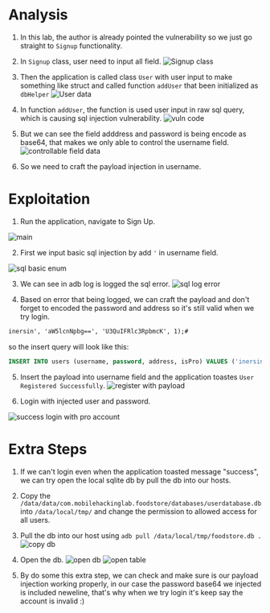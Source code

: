 # Analysis
1. In this lab, the author is already pointed the vulnerability so we just go straight to `Signup` functionality.
2. In `Signup` class, user need to input all field.
![Signup class](images/Signup%20check%20field.png)

3. Then the application is called class `User` with user input to make something like struct and called function `addUser` that been initialized as `dbHelper`
![User data](images/Signup%20onCreate%20addUser.png)

4. In function `addUser`, the function is used user input in raw sql query, which is causing sql injection vulnerability.
![vuln code](images/raw%20query.png)

5. But we can see the field adddress and password is being encode as base64, that makes we only able to control the username field.
![controllable field data](images/vuln%20code.png)

6. So we need to craft the payload injection in username.

# Exploitation
1. Run the application, navigate to Sign Up.

![main](images/init.png)

2. First we input basic sql injection by add `'` in username field.

![sql basic enum](images/sql%20injection%20test%20error%20android.png)

3. We can see in adb log is logged the sql error.
![sql log error](images/sql%20injection%20test%20error.png)

4. Based on error that being logged, we can craft the payload and don't forget to encoded the password and address so it's still valid when we try login.
```txt
inersin', 'aW5lcnNpbg==', 'U3QuIFRlc3RpbmcK', 1);#
```

so the insert query will look like this:
```sql
INSERT INTO users (username, password, address, isPro) VALUES ('inersin', 'aW5lcnNpbg==', 'U3QuIFRlc3RpbmcK', 1);#, 'BASE64_PASS', 'BASE64_ADDRS', 0)
```

5. Insert the payload into username field and the application toastes `User Registered Successfully`.
![register with payload](images/signup1.png)

6. Login with injected user and password.

![success login with pro account](images/sccess%20login%20pro%20account.png)

# Extra Steps
1. If we can't login even when the application toasted message "success", we can try open the local sqlite db by pull the db into our hosts.

2. Copy the `/data/data/com.mobilehackinglab.foodstore/databases/userdatabase.db` into `/data/local/tmp/` and change the permission to allowed access for all users.

3. Pull the db into our host using `adb pull /data/local/tmp/foodstore.db .`
![copy db](images/check%20db.png)

4. Open the db.
![open db](images/open%20db.png)
![open table](images/check%20tables%20data.png)

5. By do some this extra step, we can check and  make sure is our payload injection working properly, in our case the password base64 we injected is included neweline, that's why when we try login it's keep say the account is invalid :)
